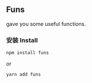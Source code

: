 ## Funs

gave you some useful functions.

### 安装 Install

```
npm install funs
```

or

```
yarn add funs
```
